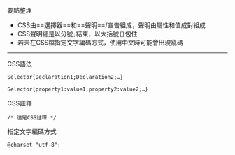 要點整理
- CSS由==選擇器==和==聲明==/宣告組成，聲明由屬性和值成對組成
- CSS聲明總是以分號`;`結束，以大括號`{}`包住
- 若未在CSS檔指定文字編碼方式，使用中文時可能會出現亂碼

---

CSS語法
```
Selector{Declaration1;Declaration2;…}
```

```
Selector{property1:value1;property2:value2;…}
```

CSS註釋
```
/* 這是CSS註釋 */
```

指定文字編碼方式
```
@charset "utf-8";
```